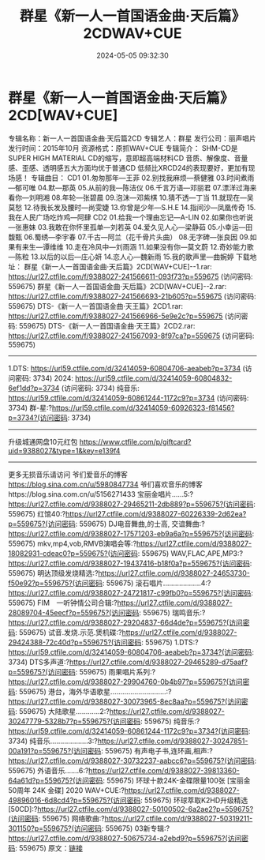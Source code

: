 ﻿---
title: 群星《新一人一首国语金曲·天后篇》2CDWAV+CUE
date: 2024-05-05 09:32:30
categories: WAV车载音乐、镜像
tags: 华语中文
---
# 群星《新一人一首国语金曲·天后篇》2CD[WAV+CUE]

专辑名称：新一人一首国语金曲·天后篇2CD
专辑艺人：群星
发行公司：丽声唱片
发行时间：2015年10月
资源格式：原抓WAV+CUE
专辑简介：
SHM-CD是SUPER HIGH MATERIAL CD的缩写，意即超高端材料CD
音质、解像度、音量感、歪感、透明感五大方面均优于普通CD
低频比XRCD24的表现要好，更加有现场感！
专辑曲目：
CD1
01.匆匆那年—王菲
02.别找我麻烦—蔡健雅
03.时间煮雨—郁可唯
04.默—那英
05.从前的我—陈洁仪
06.千言万语—邓丽君
07.漂洋过海来看你—刘明湘
08.年轮—张碧晨
09.泡沫—邓紫棋
10.猜不透—丁当
11.就现在—吴莫愁
12.待我长发及腰时—尚雯婕
13.你曾是少年—S.H.E
14.指间沙—凤凰传奇
15.我在人民广场吃炸鸡—阿肆
CD2
01.给我一个理由忘记—A-LIN
02.如果你也听说—张惠妹
03.我敢在你怀里孤单—刘若英
04.爱久见人心—梁静茹
05.小幸运—田馥甄
06.蜀绣—李宇春
07.千古—阿兰（花千骨片头曲）
08.无字碑—张良因
09.如果有来生—谭维维
10.走在冷风中—刘雨涵
11.如果没有你—莫文蔚
12.奇妙能力歌—陈粒
13.以后的以后—庄心妍
14.恋人心—魏新雨
15.我的歌声里—曲婉婷
下载地址：
群星《新一人一首国语金曲·天后篇》2CD[WAV+CUE]--1.rar: https://url27.ctfile.com/f/9388027-241566611-093f73?p=559675
(访问密码: 559675)
群星《新一人一首国语金曲·天后篇》2CD[WAV+CUE]--2.rar: https://url27.ctfile.com/f/9388027-241566693-21b605?p=559675
(访问密码: 559675)
DTS-《新一人一首国语金曲·天王篇》2CD1.rar: https://url27.ctfile.com/f/9388027-241566966-5e9e2c?p=559675
(访问密码: 559675)
DTS-《新一人一首国语金曲·天王篇》2CD2.rar: https://url27.ctfile.com/f/9388027-241567093-8f97ca?p=559675
(访问密码: 559675)
*********************************************************************************************
1.DTS: https://url59.ctfile.com/d/32414059-60804706-aeabeb?p=3734
(访问密码: 3734)
2024: https://url59.ctfile.com/d/32414059-60804832-6ef1dd?p=3734
(访问密码: 3734)
纯音乐: https://url59.ctfile.com/d/32414059-60861244-1172c9?p=3734
(访问密码: 3734)
群-星:?https://url59.ctfile.com/d/32414059-60926323-f81456?p=3734?(访问密码:
3734)
*****************************************************
升级城通网盘10元红包 https://www.ctfile.com/p/giftcard?uid=9388027&type=1&key=e139f4
**************************
更多无损音乐请访问
爷们爱音乐的博客
https://blog.sina.com.cn/u/5980847734
爷们喜欢音乐的博客https://blog.sina.com.cn/u/5156271433
宝丽金唱片......5:?https://url27.ctfile.com/d/9388027-29465211-2db889?p=559675?(访问密码:
559675)
红馆40:?https://url27.ctfile.com/d/9388027-60226339-2d62ea?p=559675?(访问密码:
559675)
DJ电音舞曲,的士高, 交谊舞曲:?https://url27.ctfile.com/d/9388027-17571203-eb9a6a?p=559675?(访问密码:
559675)
mkv,mp4,vob,RMVB演唱会等:?https://url27.ctfile.com/d/9388027-18082931-cdeac0?p=559675?(访问密码:
559675)
WAV,FLAC,APE,MP3:?https://url27.ctfile.com/d/9388027-19437416-b18f0a?p=559675?(访问密码:
559675)
明达顶级发烧精选:?https://url27.ctfile.com/d/9388027-24653730-f50e92?p=559675?(访问密码:
559675)
滚石唱片...................4:?https://url27.ctfile.com/d/9388027-24721817-c99fb0?p=559675?(访问密码:
559675)
FIM　一听钟情公司合辑:?https://url27.ctfile.com/d/9388027-28089704-45eecf?p=559675?(访问密码:
559675)
瑞鸣音乐:?https://url27.ctfile.com/d/9388027-29204837-66d4de?p=559675?(访问密码:
559675)
试音.发烧.示范.煲机碟:?https://url27.ctfile.com/d/9388027-29424388-72c40d?p=559675?(访问密码:
559675)
1.DTS:?https://url59.ctfile.com/d/32414059-60804706-aeabeb?p=3734?(访问密码:
3734)
DTS多声道:?https://url27.ctfile.com/d/9388027-29465289-d75aaf?p=559675?(访问密码:
559675)
雨果唱片系列:?https://url27.ctfile.com/d/9388027-29904760-0b4b97?p=559675?(访问密码:
559675)
港台，海外华语歌星............................:?https://url27.ctfile.com/d/9388027-30073965-8ec8aa?p=559675?(访问密码:
559675)
大陆歌星............2:?https://url27.ctfile.com/d/9388027-30247779-5328b7?p=559675?(访问密码:
559675)
纯音乐:?https://url59.ctfile.com/d/32414059-60861244-1172c9?p=3734?(访问密码:
3734)
纯音乐...................3:?https://url27.ctfile.com/d/9388027-30247851-00a191?p=559675?(访问密码:
559675)
有声电子书,连环画,相声:?https://url27.ctfile.com/d/9388027-30732237-aabcc6?p=559675?(访问密码:
559675)
外语音乐.......6:?https://url27.ctfile.com/d/9388027-39813360-64a61d?p=559675?(访问密码:
559675)
环球十款24K-金碟限量100张 [宝丽金50周年 24K 金碟] 2020 WAV+CUE:?https://url27.ctfile.com/d/9388027-49896016-6d8cd4?p=559675?(访问密码:
559675)
环球萃取K2HD升级精选[50CD]:?https://url27.ctfile.com/d/9388027-50100502-6a2ae2?p=559675?(访问密码:
559675)
网络歌曲:?https://url27.ctfile.com/d/9388027-50319211-301150?p=559675?(访问密码:
559675)
03新专辑:?https://url27.ctfile.com/d/9388027-50675734-a2ebd9?p=559675?(访问密码:
559675)
原文：[链接](https://blog.sina.com.cn/s/blog_1647c7e76010315ht.html)